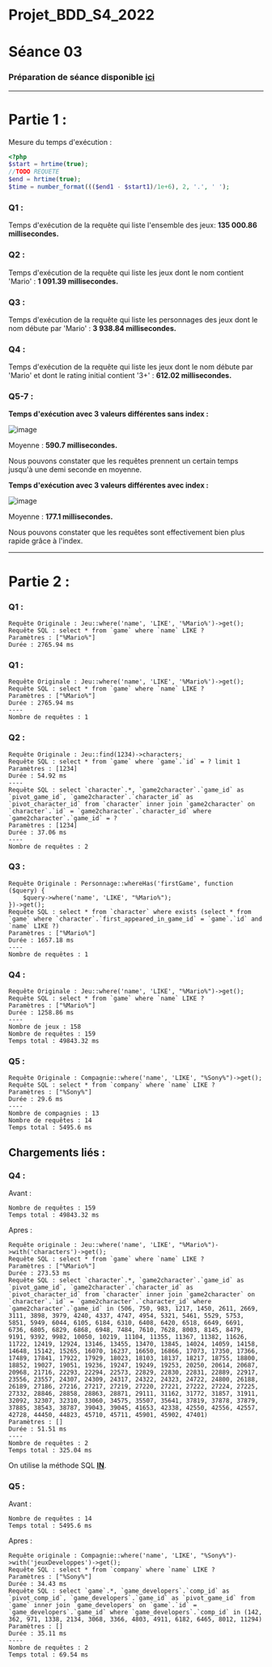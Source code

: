 # Projet_BDD_S4_2022

# Séance 03

### Préparation de séance disponible [ici](preparation)

---

# Partie 1 :

Mesure du temps d'exécution :
```php
<?php
$start = hrtime(true);
//TODO REQUETE
$end = hrtime(true);
$time = number_format((($end1 - $start1)/1e+6), 2, '.', ' ');
```

### Q1 :
Temps d'exécution de la requête qui liste l'ensemble des jeux: **135 000.86 millisecondes.**
### Q2 :
Temps d'exécution de la requête qui liste les jeux dont le nom contient 'Mario' : **1 091.39 millisecondes.**
### Q3 :
Temps d'exécution de la requête qui liste les personnages des jeux dont le nom débute par 'Mario' : **3 938.84 millisecondes.**
### Q4 :
Temps d'exécution de la requête qui liste les jeux dont le nom débute par 'Mario' et dont le rating initial contient '3+' : **612.02 millisecondes.**
### Q5-7 :
**Temps d'exécution avec 3 valeurs différentes sans index :**

![image](https://user-images.githubusercontent.com/49103056/158780765-e44317ed-6bf6-4ee6-b3fc-a065c0bbf3ff.png)

Moyenne : **590.7 millisecondes.**

Nous pouvons constater que les requêtes prennent un certain temps jusqu'à une demi seconde en moyenne.

**Temps d'exécution avec 3 valeurs différentes avec index :**

![image](https://user-images.githubusercontent.com/49103056/158778539-e324dd27-feac-4271-9baf-8f34a6c8422e.png)

Moyenne : **177.1 millisecondes.**

Nous pouvons constater que les requêtes sont effectivement bien plus rapide grâce à l'index.

---

# Partie 2 :

### Q1 :

```
Requête Originale : Jeu::where('name', 'LIKE', '%Mario%')->get();
Requête SQL : select * from `game` where `name` LIKE ?
Paramètres : ["%Mario%"]
Durée : 2765.94 ms
```

### Q1 :

```
Requête Originale : Jeu::where('name', 'LIKE', '%Mario%')->get();
Requête SQL : select * from `game` where `name` LIKE ?
Paramètres : ["%Mario%"]
Durée : 2765.94 ms
----
Nombre de requêtes : 1
```

### Q2 :

```
Requête Originale : Jeu::find(1234)->characters;
Requête SQL : select * from `game` where `game`.`id` = ? limit 1
Paramètres : [1234]
Durée : 54.92 ms
----
Requête SQL : select `character`.*, `game2character`.`game_id` as `pivot_game_id`, `game2character`.`character_id` as `pivot_character_id` from `character` inner join `game2character` on `character`.`id` = `game2character`.`character_id` where `game2character`.`game_id` = ?
Paramètres : [1234]
Durée : 37.06 ms
----
Nombre de requêtes : 2
```

### Q3 :

```
Requête Originale : Personnage::whereHas('firstGame', function ($query) {
    $query->where('name', 'LIKE', "%Mario%");
})->get();
Requête SQL : select * from `character` where exists (select * from `game` where `character`.`first_appeared_in_game_id` = `game`.`id` and `name` LIKE ?)
Paramètres : ["%Mario%"]
Durée : 1657.18 ms
----
Nombre de requêtes : 1
```

### Q4 :

```
Requête Originale : Jeu::where('name', 'LIKE', "%Mario%")->get();
Requête SQL : select * from `game` where `name` LIKE ?
Paramètres : ["%Mario%"]
Durée : 1258.86 ms
----
Nombre de jeux : 158
Nombre de requêtes : 159
Temps total : 49843.32 ms
```

### Q5 :

```
Requête Originale : Compagnie::where('name', 'LIKE', "%Sony%")->get();
Requête SQL : select * from `company` where `name` LIKE ?
Paramètres : ["%Sony%"]
Durée : 29.6 ms
----
Nombre de compagnies : 13
Nombre de requêtes : 14
Temps total : 5495.6 ms
```

## Chargements liés :

### Q4 :

Avant :
```
Nombre de requêtes : 159
Temps total : 49843.32 ms
```

Apres : 

```
Requête originale : Jeu::where('name', 'LIKE', "%Mario%")->with('characters')->get();
Requête SQL : select * from `game` where `name` LIKE ?
Paramètres : ["%Mario%"]
Durée : 273.53 ms
Requête SQL : select `character`.*, `game2character`.`game_id` as `pivot_game_id`, `game2character`.`character_id` as `pivot_character_id` from `character` inner join `game2character` on `character`.`id` = `game2character`.`character_id` where `game2character`.`game_id` in (506, 750, 983, 1217, 1450, 2611, 2669, 3111, 3898, 3979, 4240, 4337, 4747, 4954, 5321, 5461, 5529, 5753, 5851, 5949, 6044, 6105, 6184, 6310, 6408, 6420, 6518, 6649, 6691, 6736, 6805, 6829, 6868, 6948, 7484, 7610, 7628, 8003, 8145, 8479, 9191, 9392, 9982, 10050, 10219, 11104, 11355, 11367, 11382, 11626, 11722, 12419, 12924, 13146, 13455, 13470, 13845, 14024, 14059, 14158, 14648, 15142, 15265, 16070, 16237, 16650, 16866, 17073, 17350, 17366, 17489, 17841, 17922, 17929, 18023, 18103, 18137, 18217, 18755, 18800, 18852, 19027, 19051, 19236, 19247, 19249, 19253, 20250, 20614, 20687, 20968, 21716, 22293, 22294, 22573, 22829, 22830, 22831, 22889, 22917, 23556, 23557, 24307, 24309, 24317, 24322, 24323, 24722, 24800, 26188, 26189, 27186, 27216, 27217, 27219, 27220, 27221, 27222, 27224, 27225, 27332, 28846, 28858, 28863, 28871, 29111, 31162, 31772, 31857, 31911, 32092, 32307, 32310, 33060, 34575, 35507, 35641, 37819, 37878, 37879, 37885, 38543, 38787, 39043, 39045, 41653, 42338, 42550, 42556, 42557, 42728, 44450, 44823, 45710, 45711, 45901, 45902, 47401)
Paramètres : []
Durée : 51.51 ms
----
Nombre de requêtes : 2
Temps total : 325.04 ms
```

On utilise la méthode SQL [**IN**](https://sql.sh/cours/where/in).

### Q5 :

Avant :
```
Nombre de requêtes : 14
Temps total : 5495.6 ms
```

Apres :

```
Requête originale : Compagnie::where('name', 'LIKE', "%Sony%")->with('jeuxDeveloppes')->get();
Requête SQL : select * from `company` where `name` LIKE ?
Paramètres : ["%Sony%"]
Durée : 34.43 ms
Requête SQL : select `game`.*, `game_developers`.`comp_id` as `pivot_comp_id`, `game_developers`.`game_id` as `pivot_game_id` from `game` inner join `game_developers` on `game`.`id` = `game_developers`.`game_id` where `game_developers`.`comp_id` in (142, 362, 971, 1338, 2134, 3068, 3366, 4803, 4911, 6182, 6465, 8012, 11294)
Paramètres : []
Durée : 35.11 ms
----
Nombre de requêtes : 2
Temps total : 69.54 ms
```